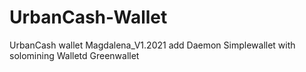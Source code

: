 # UrbanCash-Wallet
UrbanCash wallet Magdalena_V1.2021
add Daemon
Simplewallet with solomining
Walletd
Greenwallet
